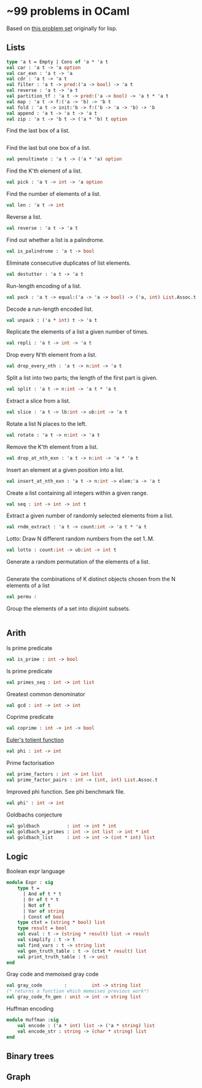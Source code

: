 # ~99 problems in OCaml

Based on [this problem set](http://www.ic.unicamp.br/~meidanis/courses/mc336/2006s2/funcional/L-99_Ninety-Nine_Lisp_Problems.html) originally for lisp.

## Lists
```ocaml
type 'a t = Empty | Cons of 'a * 'a t
val car : 'a t -> 'a option
val car_exn : 'a t -> 'a
val cdr : 'a t -> 'a t
val filter : 'a t -> pred:('a -> bool) -> 'a t
val reverse : 'a t -> 'a t
val partition_tf : 'a t -> pred:('a -> bool) -> 'a t * 'a t
val map : 'a t -> f:('a -> 'b) -> 'b t
val fold : 'a t -> init:'b -> f:('b -> 'a -> 'b) -> 'b
val append : 'a t -> 'a t -> 'a t
val zip : 'a t -> 'b t -> ('a * 'b) t option
```

Find the last box of a list.
```ocaml
```

Find the last but one box of a list. 
```ocaml
val penultimate : 'a t -> ('a * 'a) option
```

Find the K'th element of a list.
```ocaml
val pick : 'a t -> int -> 'a option
```
Find the number of elements of a list.
```ocaml
val len : 'a t -> int
```
Reverse a list.
```ocaml
val reverse : 'a t -> 'a t
```

Find out whether a list is a palindrome.
```ocaml
val is_palindrome : 'a t -> bool
```

Eliminate consecutive duplicates of list elements.
```ocaml
val destutter : 'a t -> 'a t
```

Run-length encoding of a list.
```ocaml
val pack : 'a t -> equal:('a -> 'a -> bool) -> ('a, int) List.Assoc.t
```

Decode a run-length encoded list.
```ocaml
val unpack : ('a * int) t -> 'a t
```

Replicate the elements of a list a given number of times.
```ocaml
val repli : 'a t -> int -> 'a t
```

Drop every N'th element from a list.
```ocaml
val drop_every_nth : 'a t -> n:int -> 'a t
```

Split a list into two parts; the length of the first part is given.
```ocaml
val split : 'a t -> n:int -> 'a t * 'a t
```

Extract a slice from a list.
```ocaml
val slice : 'a t -> lb:int -> ub:int -> 'a t
```

Rotate a list N places to the left.
```ocaml
val rotate : 'a t -> n:int -> 'a t
```

Remove the K'th element from a list.
```ocaml
val drop_at_nth_exn : 'a t -> n:int -> 'a * 'a t
```

Insert an element at a given position into a list.
```ocaml
val insert_at_nth_exn : 'a t -> n:int -> elem:'a -> 'a t
```

Create a list containing all integers within a given range.
```ocaml
val seq : int -> int -> int t
```

Extract a given number of randomly selected elements from a list.
```ocaml
val rndm_extract : 'a t -> count:int -> 'a t * 'a t
```

Lotto: Draw N different random numbers from the set 1..M.
```ocaml
val lotto : count:int -> ub:int -> int t
```

Generate a random permutation of the elements of a list.
```ocaml
```

Generate the combinations of K distinct objects chosen from the N elements of a list
```ocaml
val permu :
```

Group the elements of a set into disjoint subsets.
```ocaml
```



## Arith
Is prime predicate
```ocaml
val is_prime : int -> bool
```

Is prime predicate
```ocaml
val primes_seq : int -> int list
```

Greatest common denominator
```ocaml
val gcd : int -> int -> int
```

Coprime predicate
```ocaml
val coprime : int -> int -> bool
```

[Euler's totient function](https://en.wikipedia.org/wiki/Euler%27s_totient_function)
```ocaml
val phi : int -> int
```

Prime factorisation
```ocaml
val prime_factors : int -> int list
val prime_factor_pairs : int -> (int, int) List.Assoc.t
```

Improved phi function. See phi benchmark file.
```ocaml
val phi' : int -> int
```

Goldbachs conjecture
```ocaml
val goldbach          : int -> int * int
val goldbach_w_primes : int -> int list -> int * int
val goldbach_list     : int -> int -> (int * int) list
```


## Logic
Boolean expr language
```ocaml
module Expr : sig
    type t =
      | And of t * t
      | Or of t * t
      | Not of t
      | Var of string
      | Const of bool
    type ctxt = (string * bool) list
    type result = bool
    val eval : t -> (string * result) list -> result
    val simplify : t -> t
    val find_vars : t -> string list
    val gen_truth_table : t -> (ctxt * result) list
    val print_truth_table : t -> unit
end
```

Gray code and memoised gray code
```ocaml
val gray_code        :         int -> string list
(* returns a function which memoises previous work*)
val gray_code_fn_gen : unit -> int -> string list
```

Huffman encoding
```ocaml
module Huffman :sig
    val encode : ('a * int) list -> ('a * string) list
    val encode_str : string -> (char * string) list
end
```


## Binary trees

## Graph
